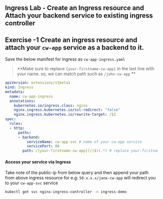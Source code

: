 ## Ingress Lab - Create an Ingress resource and Attach your backend service to existing ingress controller

## Exercise -1 Create an ingress resource and attach your `cw-app` service as a backend to it. 

Save the below manifest for ingress as `cw-app-ingress.yaml`

> **Make sure to replace `{your-firstname-cw-app}` in the last line with your name. so, we can match path such as `/john-cw-app` **
```yaml
apiVersion: extensions/v1beta1
kind: Ingress
metadata:
  name: cw-app-ingress   
  annotations:
    kubernetes.io/ingress.class: nginx
    nginx.ingress.kubernetes.io/ssl-redirect: "false"
    nginx.ingress.kubernetes.io/rewrite-target: /$2
spec:
  rules:
  - http:
      paths:
      - backend:
          serviceName: cw-app-svc # name of your cw-app service
          servicePort: 80
        path: /{your-firstname-cw-app}(/|$)(.*) # replace your-firstname accordingly. for example, path: /{john-cw-app}(/|$)(.*)        
```

#### Access your service via Ingress

Take note of the public-ip from below query and then append your path from above ingress resource for e.g: `50.x.x.x/jane-cw-app` will redirect you to your `cw-app-svc` service

```bash
kubectl get svc nginx-ingress-controller -n ingress-demo 
```
